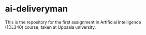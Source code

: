 # ai-deliveryman
This is the repository for the first assignment in Artificial Intelligence (1DL340) course, taken at Uppsala university.

